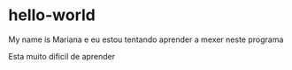 # hello-world

My name is Mariana e eu estou tentando aprender a mexer neste programa

Esta muito dificil de aprender 
